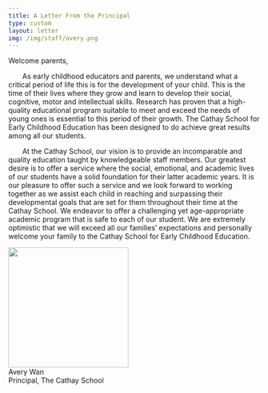 ```yaml
---
title: A Letter From the Principal
type: custom
layout: letter
img: /img/staff/avery.png
---
```

Welcome parents,

&emsp;&emsp;As early childhood educators and parents, we understand what a critical period of life this is for the development of your child. This is the time of their lives where they grow and learn to develop their social, cognitive, motor and intellectual skills.  Research has proven that a high-quality educational program suitable to meet and exceed the needs of young ones is essential to this period of their growth.  The Cathay School for Early Childhood Education has been designed to do achieve great results among all our students.

&emsp;&emsp;At the Cathay School, our vision is to provide an incomparable and quality education taught by knowledgeable staff members.  Our greatest desire is to offer a service where the social, emotional, and academic lives of our students have a solid foundation for their latter academic years.  It is our pleasure to offer such a service and we look forward to working together as we assist each child in reaching and surpassing their developmental goals that are set for them throughout their time at the Cathay School. We endeavor to offer a challenging yet age-appropriate academic program that is safe to each of our student. We are extremely optimistic that we will exceed all our families’ expectations and personally welcome your family to the Cathay School for Early Childhood Education. 

<div class="text-right">   
<img class="img-fluid" width="240" src="/img/avery-signature.png"><br />
Avery Wan<br />
Principal, The Cathay School
</div>